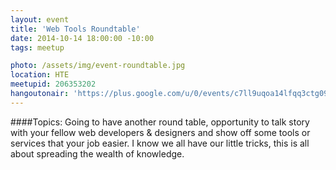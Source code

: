 ```yaml
---
layout: event
title: 'Web Tools Roundtable'
date: 2014-10-14 18:00:00 -10:00
tags: meetup

photo: /assets/img/event-roundtable.jpg
location: HTE
meetupid: 206353202
hangoutonair: 'https://plus.google.com/u/0/events/c7ll9uqoa14lfqq3ctg09s80bek'
---
```


####Topics:
Going to have another round table, opportunity to talk story with your fellow web developers &amp; designers and show off some tools or services that your job easier. I know we all have our little tricks, this is all about spreading the wealth of knowledge.